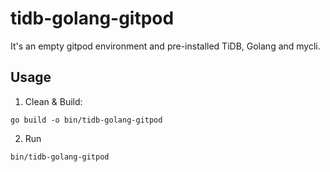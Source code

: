 # tidb-golang-gitpod

It's an empty gitpod environment and pre-installed TiDB, Golang and mycli.

## Usage

1. Clean & Build:

```shell
go build -o bin/tidb-golang-gitpod
```

2. Run

```shell
bin/tidb-golang-gitpod
```